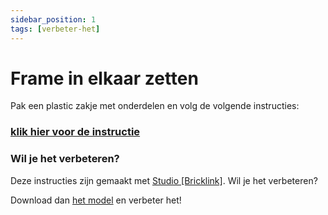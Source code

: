 ```yaml
---
sidebar_position: 1
tags: [verbeter-het]
---
```


# Frame in elkaar zetten

Pak een plastic zakje met onderdelen en volg de volgende instructies: 

### [klik hier voor de instructie](/docs/auto.pdf)

### Wil je het verbeteren?
Deze instructies zijn gemaakt met [Studio [Bricklink]](https://www.bricklink.com/v3/studio/main.page).
Wil je het verbeteren? 

Download dan [het model](/docs/lego_auto_met_3d_onderdelen.io) en verbeter het!




